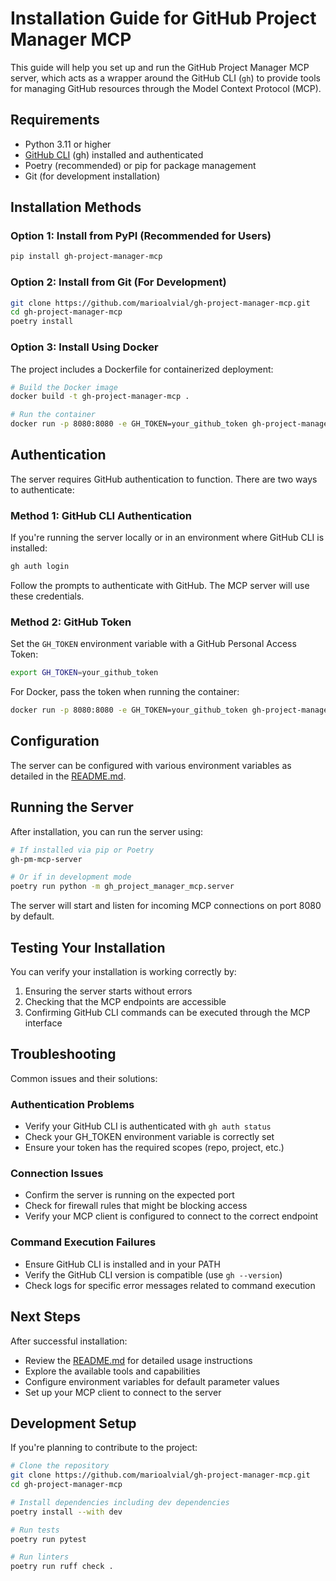 # Installation Guide for GitHub Project Manager MCP

This guide will help you set up and run the GitHub Project Manager MCP server, which acts as a wrapper around the GitHub CLI (`gh`) to provide tools for managing GitHub resources through the Model Context Protocol (MCP).

## Requirements

- Python 3.11 or higher
- [GitHub CLI](https://cli.github.com/) (gh) installed and authenticated
- Poetry (recommended) or pip for package management
- Git (for development installation)

## Installation Methods

### Option 1: Install from PyPI (Recommended for Users)

```bash
pip install gh-project-manager-mcp
```

### Option 2: Install from Git (For Development)

```bash
git clone https://github.com/marioalvial/gh-project-manager-mcp.git
cd gh-project-manager-mcp
poetry install
```

### Option 3: Install Using Docker

The project includes a Dockerfile for containerized deployment:

```bash
# Build the Docker image
docker build -t gh-project-manager-mcp .

# Run the container
docker run -p 8080:8080 -e GH_TOKEN=your_github_token gh-project-manager-mcp
```

## Authentication

The server requires GitHub authentication to function. There are two ways to authenticate:

### Method 1: GitHub CLI Authentication

If you're running the server locally or in an environment where GitHub CLI is installed:

```bash
gh auth login
```

Follow the prompts to authenticate with GitHub. The MCP server will use these credentials.

### Method 2: GitHub Token

Set the `GH_TOKEN` environment variable with a GitHub Personal Access Token:

```bash
export GH_TOKEN=your_github_token
```

For Docker, pass the token when running the container:

```bash
docker run -p 8080:8080 -e GH_TOKEN=your_github_token gh-project-manager-mcp
```

## Configuration

The server can be configured with various environment variables as detailed in the [README.md](README.md#configuration).

## Running the Server

After installation, you can run the server using:

```bash
# If installed via pip or Poetry
gh-pm-mcp-server

# Or if in development mode
poetry run python -m gh_project_manager_mcp.server
```

The server will start and listen for incoming MCP connections on port 8080 by default.

## Testing Your Installation

You can verify your installation is working correctly by:

1. Ensuring the server starts without errors
2. Checking that the MCP endpoints are accessible
3. Confirming GitHub CLI commands can be executed through the MCP interface

## Troubleshooting

Common issues and their solutions:

### Authentication Problems

- Verify your GitHub CLI is authenticated with `gh auth status`
- Check your GH_TOKEN environment variable is correctly set
- Ensure your token has the required scopes (repo, project, etc.)

### Connection Issues

- Confirm the server is running on the expected port
- Check for firewall rules that might be blocking access
- Verify your MCP client is configured to connect to the correct endpoint

### Command Execution Failures

- Ensure GitHub CLI is installed and in your PATH
- Verify the GitHub CLI version is compatible (use `gh --version`)
- Check logs for specific error messages related to command execution

## Next Steps

After successful installation:

- Review the [README.md](README.md) for detailed usage instructions
- Explore the available tools and capabilities
- Configure environment variables for default parameter values
- Set up your MCP client to connect to the server

## Development Setup

If you're planning to contribute to the project:

```bash
# Clone the repository
git clone https://github.com/marioalvial/gh-project-manager-mcp.git
cd gh-project-manager-mcp

# Install dependencies including dev dependencies
poetry install --with dev

# Run tests
poetry run pytest

# Run linters
poetry run ruff check .
``` 